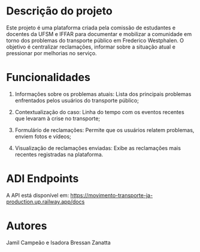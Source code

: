 # Descrição do projeto

Este projeto é uma plataforma criada pela comissão de estudantes e docentes da UFSM e IFFAR para documentar e mobilizar a comunidade em torno dos problemas do transporte público em Frederico Westphalen. O objetivo é centralizar reclamações, informar sobre a situação atual e pressionar por melhorias no serviço.


# Funcionalidades

1. Informações sobre os problemas atuais: Lista dos principais problemas enfrentados pelos usuários do transporte público;

2. Contextualização do caso: Linha do tempo com os eventos recentes que levaram à crise no transporte;

3. Formulário de reclamações: Permite que os usuários relatem problemas, enviem fotos e vídeos;

4. Visualização de reclamações enviadas: Exibe as reclamações mais recentes registradas na plataforma.


# ADI Endpoints

A API está disponível em: https://movimento-transporte-ja-production.up.railway.app/docs


# Autores

Jamil Campeão e Isadora Bressan Zanatta
